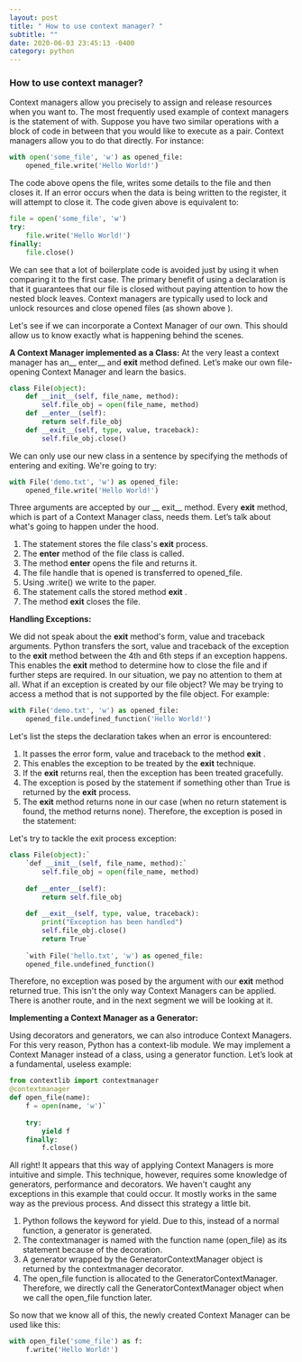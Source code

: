 ```yaml
---
layout: post
title: " How to use context manager? "
subtitle: ""
date: 2020-06-03 23:45:13 -0400
category: python
---
```

### How to use context manager?

Context managers allow you precisely to assign and release resources when you want to.
The most frequently used example of context managers is the statement of with. 
Suppose you have two similar operations with a block of code in between that you would 
like to execute as a pair. Context managers allow you to do that directly. For instance:

```python
with open('some_file', 'w') as opened_file:
    opened_file.write('Hello World!')
```

The code above opens the file, writes some details to the file and then closes it. If an error occurs 
when the data is being written to the register, it will attempt to close it. The code given above is equivalent to:

```python
file = open('some_file', 'w')
try:
    file.write('Hello World!')
finally:
    file.close()
```    

We can see that a lot of boilerplate code is avoided just by using it when comparing it to the first case. 
The primary benefit of using a declaration is that it guarantees that our file is closed without paying attention 
to how the nested block leaves.
Context managers are typically used to lock and unlock resources and close opened files (as shown above ).

Let's see if we can incorporate a Context Manager of our own. This should allow us to know exactly 
what is happening behind the scenes.

**A Context Manager implemented as a Class:**
At the very least a context manager has an__ enter__ and __exit__ method defined. 
Let’s make our own file-opening Context Manager and learn the basics.

```python
class File(object):
    def __init__(self, file_name, method):
        self.file_obj = open(file_name, method)        
    def __enter__(self):    
        return self.file_obj        
    def __exit__(self, type, value, traceback):    
        self.file_obj.close()
```
        
We can only use our new class in a sentence by 
specifying the methods of entering and exiting. We're going to try:        
        
```python
with File('demo.txt', 'w') as opened_file: 
    opened_file.write('Hello World!')
```
  
Three arguments are accepted by our __ exit__ method. Every __exit__ method, 
which is part of a Context Manager class, needs them. Let’s talk about what's 
going to happen under the hood.
1. The statement stores the file class's __exit__ process.
2. The __enter__ method of the file class is called.
3. The method __enter__ opens the file and returns it.
4. The file handle that is opened is transferred to opened_file.
5. Using .write() we write to the paper.
6. The statement calls the stored method __exit__  .
7. The method __exit__ closes the file.   
 
**Handling Exceptions:**

We did not speak about the __exit__ method's form, value and traceback arguments. 
Python transfers the sort, value and traceback of the exception to 
the __exit__ method between the 4th and 6th steps if an exception happens. 
This enables the __exit__ method to determine how to close the file and if 
further steps are required. In our situation, we pay no attention to them at all.
What if an exception is created by our file object? We may be trying to access a 
method that is not supported by the file object. For example: 

```python
with File('demo.txt', 'w') as opened_file:
    opened_file.undefined_function('Hello World!')
```
 
Let's list the steps the declaration takes when an error is encountered:

1. It passes the error form, value and traceback to the method __exit__ .
2. This enables the exception to be treated by the __exit__ technique.
3. If the __exit__ returns real, then the exception has been treated gracefully. 
4. The exception is posed by the statement if something other than True is 
returned by the __exit__ process.
5. The __exit__ method returns none in our case (when no return statement is found, 
the method returns none). Therefore, the exception is posed in the statement:    
 
Let's try to tackle the exit process exception:
    
```python
class File(object):`   
    `def __init__(self, file_name, method):`   
        self.file_obj = open(file_name, method)
        
    def __enter__(self):
        return self.file_obj
        
    def __exit__(self, type, value, traceback):
        print("Exception has been handled")
        self.file_obj.close()
        return True`
        
    `with File('hello.txt', 'w') as opened_file:
    opened_file.undefined_function()
```
       
Therefore, no exception was posed by the argument with our __exit__ method returned true.
This isn't the only way Context Managers can be applied. There is another route, 
and in the next segment we will be looking at it.

**Implementing a Context Manager as a Generator:**

Using decorators and generators, we can also introduce Context Managers. 
For this very reason, Python has a context-lib module. We may implement a 
Context Manager instead of a class, using a generator function. 
Let’s look at a fundamental, useless example:        

```python
from contextlib import contextmanager
@contextmanager
def open_file(name):
    f = open(name, 'w')`
    
    try:
        yield f
    finally:
        f.close()
```
  
All right! It appears that this way of applying Context Managers is more intuitive 
and simple. This technique, however, requires some knowledge of generators, 
performance and decorators. We haven't caught any exceptions in this example 
that could occur. It mostly works in the same way as the previous process.
And dissect this strategy a little bit.
1. Python follows the keyword for yield. Due to this, instead of a normal function, 
a generator is generated.
2. The contextmanager is named with the function name (open_file) as its statement 
because of the decoration.
3. A generator wrapped by the GeneratorContextManager object is returned by the 
contextmanager decorator. 
4. The open_file function is allocated to the GeneratorContextManager. 
Therefore, we directly call the GeneratorContextManager object 
when we call the open_file function later.

So now that we know all of this, the newly created Context Manager 
can be used like this:
        
```python
with open_file('some_file') as f:
    f.write('Hello World!') 
```
